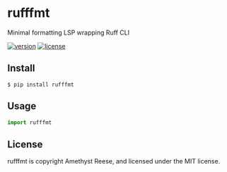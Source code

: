 # rufffmt

Minimal formatting LSP wrapping Ruff CLI

[![version](https://img.shields.io/pypi/v/rufffmt.svg)](https://pypi.org/project/rufffmt)
[![license](https://img.shields.io/pypi/l/rufffmt.svg)](https://github.com/amyreese/rufffmt/blob/main/LICENSE)


Install
-------

```shell-session
$ pip install rufffmt
```


Usage
-----

```py
import rufffmt
```


License
-------

rufffmt is copyright Amethyst Reese, and licensed under the MIT license.